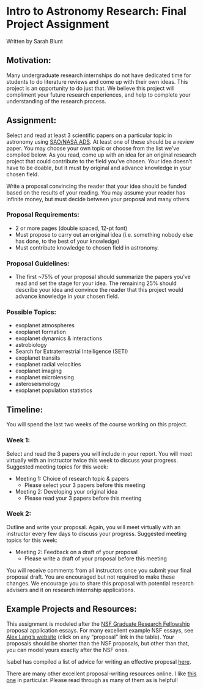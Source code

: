 # Intro to Astronomy Research: Final Project Assignment
Written by Sarah Blunt

## Motivation:
Many undergraduate research internships do not have dedicated time for students to do literature reviews and come up with their own ideas. This project is an opportunity to do just that. We believe this project will compliment your future research experiences, and help to complete your understanding of the research process. 

## Assignment:
Select and read at least 3 scientific papers on a particular topic in astronomy using [SAO/NASA ADS](http://adsabs.harvard.edu/abstract_service.html). At least one of these should be a review paper. You may choose your own topic or choose from the list we’ve compiled below. As you read, come up with an idea for an original research project that could contribute to the field you’ve chosen. Your idea doesn’t have to be doable, but it must by original and advance knowledge in your chosen field.

Write a proposal convincing the reader that your idea should be funded based on the results of your reading. You may assume your reader has infinite money, but must decide between your proposal and many others.

### Proposal Requirements:
-	2 or more pages (double spaced, 12-pt font)
-	Must propose to carry out an original idea (i.e. something nobody else has done, to the best of your knowledge)
-	Must contribute knowledge to chosen field in astronomy. 
### Proposal Guidelines:
-	The first ~75% of your proposal should summarize the papers you’ve read and set the stage for your idea. The remaining 25% should describe your idea and convince the reader that this project would advance knowledge in your chosen field. 
### Possible Topics:
-	exoplanet atmospheres
-	exoplanet formation
-	exoplanet dynamics & interactions
-	astrobiology
-	Search for Extraterrestrial Intelligence (SETI)
-	exoplanet transits
-	exoplanet radial velocities
-	exoplanet imaging
-	exoplanet microlensing
-	asteroseismology
-	exoplanet population statistics


## Timeline:
You will spend the last two weeks of the course working on this project. 

### Week 1:
Select and read the 3 papers you will include in your report. You will meet virtually with an instructor twice this week to discuss your progress. Suggested meeting topics for this week:
  - Meeting 1: Choice of research topic & papers
      - Please select your 3 papers before this meeting
  -	Meeting 2: Developing your original idea
      - Please read your 3 papers before this meeting
### Week 2:
Outline and write your proposal. Again, you will meet virtually with an instructor every few days to discuss your progress. Suggested meeting topics for this week:
  -	Meeting 2: Feedback on a draft of your proposal
      - Please write a draft of your proposal before this meeting

You will receive comments from all instructors once you submit your final proposal draft. You are encouraged but not required to make these changes. We encourage you to share this proposal with potential research advisers and it on research internship applications. 

## Example Projects and Resources:

This assignment is modeled after the [NSF Graduate Research Fellowship](https://www.nsfgrfp.org/) proposal application essays. For many excellent example NSF essays, see [Alex Lang’s website](http://www.alexhunterlang.com/nsf-fellowship#TOC-Examples-of-Successful-Essays) (click on any “proposal” link in the table). Your proposals should be shorter than the NSF proposals, but other than that, you can model yours exactly after the NSF ones. 

Isabel has compiled a list of advice for writing an effective proposal [here](https://github.com/howardisaacson/Introduction-to-Astronomy-Research/blob/master/Week9_ADS_research_project/Writing%20a%20Proposal.md). 

There are many other excellent proposal-writing resources online. I like [this one](https://www.mhc.ab.ca/services/academicsupport/~/media/a6c5e5b4dc184e8d8c72d72ec7032a2c.ashx) in particular. Please read through as many of them as is helpful!
